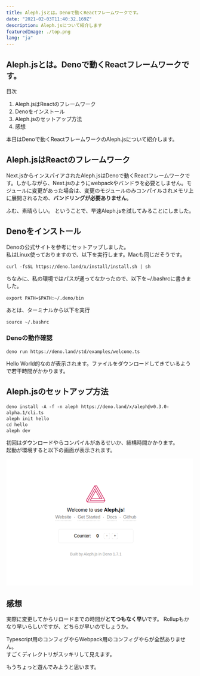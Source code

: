 ```yaml
---
title: Aleph.jsとは。Denoで動くReactフレームワークです。
date: "2021-02-03T11:40:32.169Z"
description: Aleph.jsについて紹介します
featuredImage: ./top.png
lang: "ja"
---
```


## Aleph.jsとは。Denoで動くReactフレームワークです。

<nav class='blog-nav'> 
  <div class='inner'>
    <p>目次</p>
    <ol class="top-ol">
      <li class="top-li">Aleph.jsはReactのフレームワーク</li>
      <li class="top-li">Denoをインストール</li>
      <li class="top-li">Aleph.jsのセットアップ方法</li>
      <li class="top-li">感想</li>
    </ol>
  </div>
</nav>

<p class="mt-8 mb-8">
本日はDenoで動くReactフレームワークのAleph.jsについて紹介します。
</p>

## Aleph.jsはReactのフレームワーク
<p class="mb-16">
Next.jsからインスパイアされたAleph.jsはDenoで動くReactフレームワークです。しかしながら、Next.jsのようにwebpackやバンドラを必要としません。モジュールに変更があった場合は、変更のモジュールのみコンパイルされメモリ上に展開されるため、<strong>バンドリングが必要ありません</strong>。
</p>

ふむ、素晴らしい。
ということで、早速Aleph.jsを試してみることにしました。


## Denoをインストール

<p class="mt-8 mb-8">
<a src="https://deno.land/">Denoの公式サイト</a>を参考にセットアップしました。<br/>
私はLinux使っておりますので、以下を実行します。Macも同じだそうです。
</p>

```title:bash
curl -fsSL https://deno.land/x/install/install.sh | sh
```

<p class="mt-8">
ちなみに、私の環境ではパスが通ってなかったので、以下を~/.bashrcに書きました。
</p>

```title:bash
export PATH=$PATH:~/.deno/bin
```

<p class="mt-8">
あとは、ターミナルから以下を実行
</p>


```title:bash
source ~/.bashrc
```


### Denoの動作確認

```title:bash
deno run https://deno.land/std/examples/welcome.ts
```

<p class="mt-8 mb-8">
Hello World的なのが表示されます。ファイルをダウンロードしてきているようで若干時間がかかります。
</p>

## Aleph.jsのセットアップ方法

```title:bash
deno install -A -f -n aleph https://deno.land/x/aleph@v0.3.0-alpha.1/cli.ts
aleph init hello
cd hello
aleph dev
```

<p class="mt-8 mb-16">
初回はダウンロードやらコンパイルがあるせいか、結構時間かかります。<br/>
起動が環境すると以下の画面が表示されます。
</p>

![initial-img](./initial-img.png)

## 感想
<p class="mt-8 mb-16">
実際に変更してからリロードまでの時間が<strong>とてつもなく早い</strong>です。
Rollupもかなり早いらしいですが、どちらが早いのでしょうか。
</p>
<p class="mb-16">
Typescript用のコンフィグやらWebpack用のコンフィグやらが全然ありません。<br/>
すごくディレクトリがスッキリして見えます。
</p>

もうちょっと遊んでみようと思います。




